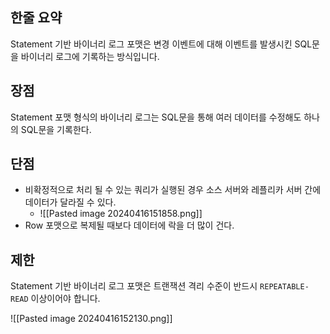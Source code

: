 
## 한줄 요약
Statement 기반 바이너리 로그 포맷은 변경 이벤트에 대해 이벤트를 발생시킨 SQL문을 바이너리 로그에 기록하는 방식입니다. 

## 장점
Statement 포맷 형식의 바이너리 로그는 SQL문을 통해 여러 데이터를 수정해도 하나의 SQL문을 기록한다. 
## 단점
- 비확정적으로 처리 될 수 있는 쿼리가 실행된 경우 소스 서버와 레플리카 서버 간에 데이터가 달라질 수 있다.
	- ![[Pasted image 20240416151858.png]]
- Row 포맷으로 복제될 때보다 데이터에 락을 더 많이 건다.


## 제한
Statement 기반 바이너리 로그 포맷은 트랜잭션 격리 수준이 반드시 `REPEATABLE-READ` 이상이어야 합니다. 

![[Pasted image 20240416152130.png]]